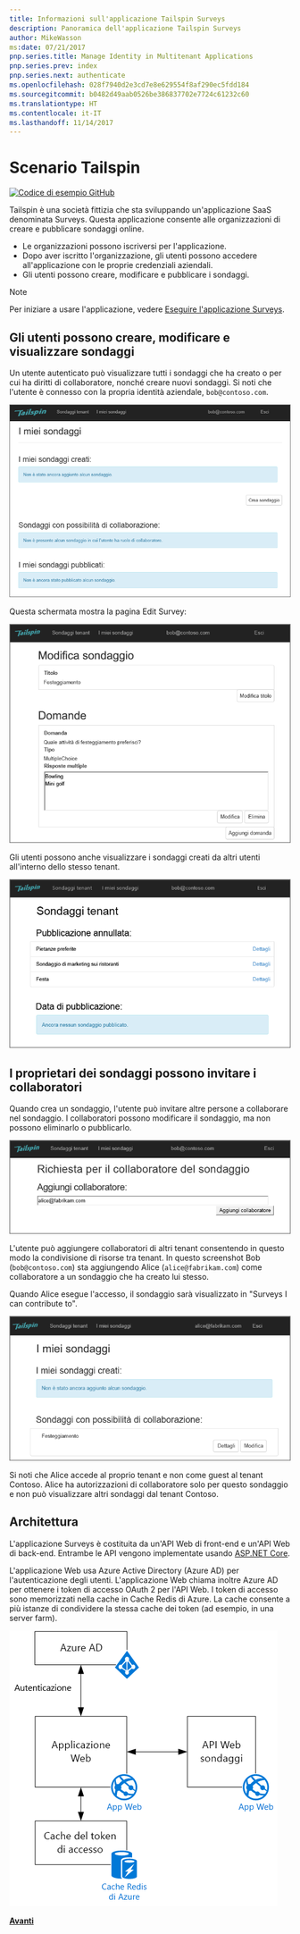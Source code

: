 ```yaml
---
title: Informazioni sull'applicazione Tailspin Surveys
description: Panoramica dell'applicazione Tailspin Surveys
author: MikeWasson
ms:date: 07/21/2017
pnp.series.title: Manage Identity in Multitenant Applications
pnp.series.prev: index
pnp.series.next: authenticate
ms.openlocfilehash: 028f7940d2e3cd7e8e629554f8af290ec5fdd184
ms.sourcegitcommit: b0482d49aab0526be386837702e7724c61232c60
ms.translationtype: HT
ms.contentlocale: it-IT
ms.lasthandoff: 11/14/2017
---
```

# <a name="the-tailspin-scenario"></a>Scenario Tailspin

[![Codice di esempio](../_images/github.png) GitHub][sample application]

Tailspin è una società fittizia che sta sviluppando un'applicazione SaaS denominata Surveys. Questa applicazione consente alle organizzazioni di creare e pubblicare sondaggi online.

* Le organizzazioni possono iscriversi per l'applicazione.
* Dopo aver iscritto l'organizzazione, gli utenti possono accedere all'applicazione con le proprie credenziali aziendali.
* Gli utenti possono creare, modificare e pubblicare i  sondaggi.

> [!NOTE]
> Per iniziare a usare l'applicazione, vedere [Eseguire l'applicazione Surveys].
> 
> 

## <a name="users-can-create-edit-and-view-surveys"></a>Gli utenti possono creare, modificare e visualizzare sondaggi
Un utente autenticato può visualizzare tutti i sondaggi che ha creato o per cui ha diritti di collaboratore, nonché creare nuovi sondaggi. Si noti che l'utente è connesso con la propria identità aziendale, `bob@contoso.com`.

![App Surveys](./images/surveys-screenshot.png)

Questa schermata mostra la pagina Edit Survey:

![Modifica del sondaggio](./images/edit-survey.png)

Gli utenti possono anche visualizzare i sondaggi creati da altri utenti all'interno dello stesso tenant.

![Sondaggi del tenant](./images/tenant-surveys.png)

## <a name="survey-owners-can-invite-contributors"></a>I proprietari dei sondaggi possono invitare i collaboratori
Quando crea un sondaggio, l'utente può invitare altre persone a collaborare nel sondaggio. I collaboratori possono modificare il sondaggio, ma non possono eliminarlo o pubblicarlo.  

![Aggiungere un collaboratore](./images/add-contributor.png)

L'utente può aggiungere collaboratori di altri tenant consentendo in questo modo la condivisione di risorse tra tenant. In questo screenshot Bob (`bob@contoso.com`) sta aggiungendo Alice (`alice@fabrikam.com`) come collaboratore a un sondaggio che ha creato lui stesso.

Quando Alice esegue l'accesso, il sondaggio sarà visualizzato in "Surveys I can contribute to".

![Collaboratore del sondaggio](./images/contributor.png)

Si noti che Alice accede al proprio tenant e non come guest al tenant Contoso. Alice ha autorizzazioni di collaboratore solo per questo sondaggio e non può visualizzare altri sondaggi dal tenant Contoso.

## <a name="architecture"></a>Architettura
L'applicazione Surveys è costituita da un'API Web di front-end e un'API Web di back-end. Entrambe le API vengono implementate usando [ASP.NET Core].

L'applicazione Web usa Azure Active Directory (Azure AD) per l'autenticazione degli utenti. L'applicazione Web chiama inoltre Azure AD per ottenere i token di accesso OAuth 2 per l'API Web. I token di accesso sono memorizzati nella cache in Cache Redis di Azure. La cache consente a più istanze di condividere la stessa cache dei token (ad esempio, in una server farm).

![Architettura](./images/architecture.png)

[**Avanti**][authentication]

<!-- Links -->

[authentication]: authenticate.md

[Eseguire l'applicazione Surveys]: ./run-the-app.md
[ASP.NET Core]: /aspnet/core
[sample application]: https://github.com/mspnp/multitenant-saas-guidance
